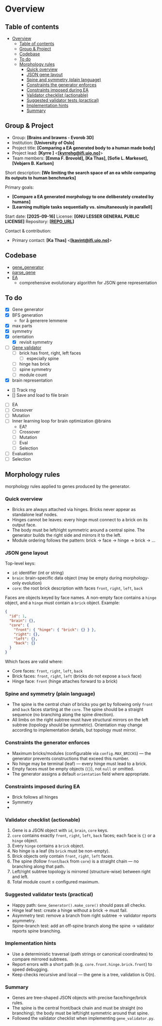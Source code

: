 # Overview



## Table of contents
- [Overview](#overview)
  - [Table of contents](#table-of-contents)
  - [Group \& Project](#group--project)
  - [Codebase](#codebase)
  - [To do](#to-do)
  - [Morphology rules](#morphology-rules)
    - [Quick overview](#quick-overview)
    - [JSON gene layout](#json-gene-layout)
    - [Spine and symmetry (plain language)](#spine-and-symmetry-plain-language)
    - [Constraints the generator enforces](#constraints-the-generator-enforces)
    - [Constraints imposed during EA](#constraints-imposed-during-ea)
    - [Validator checklist (actionable)](#validator-checklist-actionable)
    - [Suggested validator tests (practical)](#suggested-validator-tests-practical)
    - [Implementation hints](#implementation-hints)
    - [Summary](#summary)


## Group & Project

- Group: __[Brains and brawns - Evorob 3D]__
- Institution: __[University of Oslo]__
- Project title: __[Comparing a EA generated body to a human made body]__
- Project lead: __[Kyrre ]__ <__[kyrrehg@ifi.uio.no]__>
- Team members: __[Emma F. Brovold], [Ka Thas], [Sofie L. Markeset], [Vebjørn B. Karlsen]__

Short description:
__[We limiting the search space of an ea while comparing its outputs to human benchmarks]__

Primary goals:
- __[Compare a EA generated morphology to one deliberately created by humans]__
- __[Learning multiple tasks sequentially vs. simultaneously in parallell]__

Start date: __[2025-09-16]__
License: __[GNU LESSER GENERAL PUBLIC LICENSE]__
Repository: __[[REPO_URL](https://github.com/ka-thas/revolve2)]__

Contact & contribution:
- Primary contact: __[Ka Thas]__ <__[kavint@ifi.uio.no]__>
<!-- - Contribution guidelines: __[path/to/CONTRIBUTING.md or short instructions]__  -->


## Codebase

- [gene_generator](./gene_generator.py)
- [parse_gene](./parse_gene.py)
- [EA](./EA.py)
  - comprehensive evolutionary algorithm for JSON gene representation


## To do
- [x] Gene generator
 - [x] BFS generation
   - for å generere lemmene
 - [x] max parts 
 - [x] symmetry 
 - [x] orientation
   - [x] revisit symmetry

- [ ] [Gene validator](./gene_validator.py)
  - [ ] brick has front, right, left faces
    - [ ] especially spine
  - [ ] hinge has brick
  - [ ] spine symmetry
  - [ ] module count

- [x] brain representation
- [] Track rng
- [] Save and load to file brain

- [ ] EA
 - [ ] Crossover
 - [ ] Mutation
 - [ ] Inner learning loop for brain optimization @brains
   - EA?
   - [ ] Crossover
   - [ ] Mutation
   - [ ] Eval
   - [ ] Selection
 - [ ] Evaluation
 - [ ] Selection

## Morphology rules

morphology rules applied to genes produced by the generator.

### Quick overview

- Bricks are always attached via hinges. Bricks never appear as standalone
  leaf nodes.
- Hinges cannot be leaves: every hinge must connect to a brick on its output
  face.
- The body must be left/right symmetric around a central spine. The generator
  builds the right side and mirrors it to the left.
- Module ordering follows the pattern: brick -> face -> hinge -> brick -> ...

### JSON gene layout

Top-level keys:
- `id`: identifier (int or string)
- `brain`: brain-specific data object (may be empty during morphology-only
  evolution)
- `core`: the root brick description with faces `front`, `right`, `left`,
  `back`

Faces are objects keyed by face names. A non-empty face contains a `hinge`
object, and a `hinge` must contain a `brick` object. Example:

```json
{
  "id": 1,
  "brain": {},
  "core": {
    "front": { "hinge": { "brick": {} } },
    "right": {},
    "left": {},
    "back": {}
  }
}
```

Which faces are valid where:
- Core faces: `front`, `right`, `left`, `back`
- Brick faces: `front`, `right`, `left` (bricks do not expose a `back` face)
- Hinge face: `front` (hinge attaches forward to a brick)

### Spine and symmetry (plain language)

- The spine is the central chain of bricks you get by following only `front`
  and `back` faces starting at the `core`. The spine should be a straight
  sequence (no branching along the spine direction).
- All limbs on the right subtree must have structural mirrors on the left
  subtree (topology should be symmetric). Orientation may change according to
  implementation details, but topology must mirror.

### Constraints the generator enforces

- Maximum bricks/modules (configurable via `config.MAX_BRICKS`) — the
  generator prevents constructions that exceed this number.
- No hinge may be terminal (leaf) — every hinge must lead to a brick.
- Empty faces must be empty objects (`{}`), not `null` or omitted.
- The generator assigns a default `orientation` field where appropriate.

### Constraints imposed during EA

- Brick follows all hinges
- Symmetry
- 

### Validator checklist (actionable)

1. Gene is a JSON object with `id`, `brain`, `core` keys.
2. `core` contains exactly `front`, `right`, `left`, `back` faces; each face
   is `{}` or a `hinge` object.
3. Every `hinge` contains a `brick` object.
4. No hinge is a leaf (its `brick` must be non-empty).
5. Brick objects only contain `front`, `right`, `left` faces.
6. The spine (follow `front`/`back` from `core`) is a straight chain — no
   branching along that path.
7. Left/right subtree topology is mirrored (structure-wise) between right and
   left.
8. Total module count ≤ configured maximum.

### Suggested validator tests (practical)

- Happy path: `Gene_Generator().make_core()` should pass all checks.
- Hinge leaf test: create a hinge without a brick → must fail.
- Asymmetry test: remove a branch from right subtree → validator reports
  asymmetry.
- Spine-branch test: add an off-spine branch along the spine → validator
  reports spine branching.

### Implementation hints

- Use a deterministic traversal (path strings or canonical coordinates) to
  compare mirrored subtrees.
- Report errors with a short path (e.g. `core.front.hinge.brick.front`) to
  speed debugging.
- Keep checks recursive and local — the gene is a tree, validation is O(n).

### Summary

- Genes are tree-shaped JSON objects with precise face/hinge/brick rules.
- The spine is the central front/back chain and must be straight (no
  branching); the body must be left/right symmetric around that spine.
- Followed the validator checklist when implementing `gene_validator.py`.
